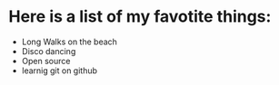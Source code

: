 # Here is a list of my favotite things:
- Long Walks on the beach 
- Disco dancing 
- Open source
- learnig git on github
